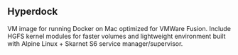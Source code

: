 ## Hyperdock
VM image for running Docker on Mac optimized for VMWare Fusion. Include HGFS kernel modules for faster volumes and lightweight environment built with Alpine Linux + Skarnet S6 service manager/supervisor.

